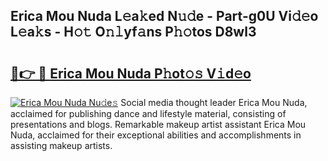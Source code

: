 ## Erica Mou Nuda L𝚎a𝚔ed N𝚞𝚍e - Part-g0U Vi𝚍𝚎o L𝚎a𝚔s - H𝚘𝚝 O𝚗𝚕yf𝚊ns P𝚑𝚘tos D8wl3

# <h2><a href="http://kf28tv.oniu.top/?m=Erica+Mou+Nuda">🔗👉 🔴 Erica Mou Nuda P𝚑ot𝚘𝚜 V𝚒d𝚎o</a></h2>

[![Erica Mou Nuda Nu𝚍e𝚜](https://i.imgur.com/0qMVB7G.gif)](http://kf28tv.oniu.top/?m=Erica+Mou+Nuda)
Social media thought leader Erica Mou Nuda, acclaimed for publishing dance and lifestyle material, consisting of presentations and blogs. Remarkable makeup artist assistant Erica Mou Nuda, acclaimed for their exceptional abilities and accomplishments in assisting makeup artists.  
